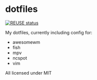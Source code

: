 # dotfiles

[![REUSE status](https://api.reuse.software/badge/github.com/murtoM/dotfiles)](https://api.reuse.software/info/github.com/murtoM/dotfiles)

My dotfiles, currently including config for:

- awesomewm
- fish
- mpv
- ncspot
- vim

All licensed under MIT

